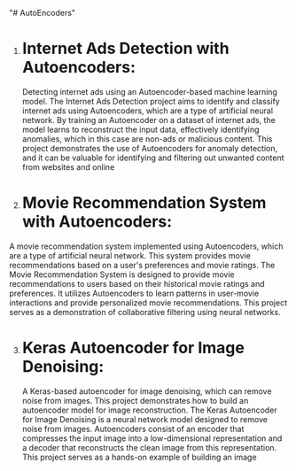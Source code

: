"# AutoEncoders" 
1) # Internet Ads Detection with Autoencoders:
   Detecting internet ads using an Autoencoder-based machine learning model.
   The Internet Ads Detection project aims to identify and classify internet ads using Autoencoders, which are a type of artificial neural network. By training an Autoencoder on a dataset of internet ads, the    model learns to reconstruct the input data, effectively identifying anomalies, which in this case are non-ads or malicious content.
   This project demonstrates the use of Autoencoders for anomaly detection, and it can be valuable for identifying and filtering out unwanted content from websites and online 
2) # Movie Recommendation System with Autoencoders:
  A movie recommendation system implemented using Autoencoders, which are a type of artificial neural network. This system provides movie recommendations based on a user's preferences and movie ratings.
  The Movie Recommendation System is designed to provide movie recommendations to users based on their historical movie ratings and preferences. It utilizes Autoencoders to learn patterns in user-movie     
  interactions and provide personalized movie recommendations. This project serves as a demonstration of collaborative filtering using neural networks.

  3) # Keras Autoencoder for Image Denoising:
     A Keras-based autoencoder for image denoising, which can remove noise from images. This project demonstrates how to build an autoencoder model for image reconstruction.
     The Keras Autoencoder for Image Denoising is a neural network model designed to remove noise from images. Autoencoders consist of an encoder that compresses the input image into a low-dimensional 
     representation and a decoder that reconstructs the clean image from this representation. This project serves as a hands-on example of building an image 
